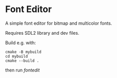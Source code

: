 # Font Editor #

A simple font editor for bitmap and multicolor fonts.

Requires SDL2 library and dev files.

Build e.g. with:
````
cmake -B mybuild
cd mybuild
cmake --build .
````

then run *fontedit*
